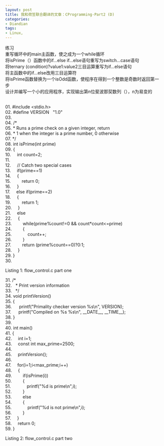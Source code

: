 ```yaml
---
layout: post
title: 我和荷笠联合翻译的文章：CProgramming-Part2 (D)
categories:
- Diandian
tags:
- Linux, 
---
```

<p>练习<br />重写循环中的main主函数，使之成为一个while循环<br />将isPrime（）函数中的if…else if…else语句重写为switch…case语句<br />将ternary (condition)?value1:value2三目运算重写为if…else语句<br />将主函数中的if…else改用三目运算符<br />将isPrime函数替换为一个isOdd函数，使程序在得到一个整数是奇数时返回第一步<br />设计并编写一个小的应用程序，实现输出第n位斐波那契数列（），n为易变的<br /><br /></p>
<p> </p>
<p>01. #include &lt;stdio.h&gt;<br />02. #define VERSION&nbsp;&nbsp; &quot;1.0&quot;&nbsp;&nbsp;&nbsp;&nbsp;&nbsp;&nbsp;&nbsp;&nbsp;&nbsp;&nbsp;&nbsp;<br />03.<br />04. /*<br />05. * Runs a prime check on a given integer, return<br />06. * 1 when the integer is a prime number, 0 otherwise<br />07. */<br />08. int isPrime(int prime)<br />09. {<br />10.&nbsp;&nbsp;&nbsp;&nbsp; int count=2;<br />11.<br />12.&nbsp;&nbsp;&nbsp;&nbsp; // Catch two special cases<br />13.&nbsp;&nbsp;&nbsp;&nbsp; if(prime==1)<br />14.&nbsp;&nbsp;&nbsp;&nbsp; {<br />15.&nbsp;&nbsp;&nbsp;&nbsp;&nbsp;&nbsp;&nbsp;&nbsp; return 0;<br />16.&nbsp;&nbsp;&nbsp;&nbsp; }<br />17.&nbsp;&nbsp;&nbsp;&nbsp; else if(prime==2)<br />18.&nbsp;&nbsp;&nbsp;&nbsp; {<br />19.&nbsp;&nbsp;&nbsp;&nbsp;&nbsp;&nbsp;&nbsp;&nbsp; return 1;<br />20.&nbsp;&nbsp;&nbsp;&nbsp; }<br />21.&nbsp;&nbsp;&nbsp;&nbsp; else<br />22.&nbsp;&nbsp;&nbsp;&nbsp; {<br />23.&nbsp;&nbsp;&nbsp;&nbsp;&nbsp;&nbsp;&nbsp;&nbsp; while(prime%count!=0 &amp;&amp; count*count&lt;=prime)<br />24.&nbsp;&nbsp;&nbsp;&nbsp;&nbsp;&nbsp;&nbsp;&nbsp; {<br />25.&nbsp;&nbsp;&nbsp;&nbsp;&nbsp;&nbsp;&nbsp;&nbsp;&nbsp;&nbsp;&nbsp;&nbsp; count++;<br />26.&nbsp;&nbsp;&nbsp;&nbsp;&nbsp;&nbsp;&nbsp;&nbsp; }<br />27.&nbsp;&nbsp;&nbsp;&nbsp;&nbsp;&nbsp;&nbsp;&nbsp; return (prime%count==0)?0:1;<br />28.&nbsp;&nbsp;&nbsp;&nbsp; }<br />29. } <br />30.<br /></p>
<p>Listing 1: flow_control.c part one</p>
<p> </p>
<p>31. /*<br />32.&nbsp;&nbsp; * Print version information<br />33.&nbsp;&nbsp; */<br />34. void printVersion()<br />35. {<br />36.&nbsp;&nbsp;&nbsp;&nbsp;&nbsp; printf(&quot;Primality checker version %s\n&quot;, VERSION);<br />37.&nbsp;&nbsp;&nbsp;&nbsp;&nbsp; printf(&quot;Compiled on %s %s\n&quot;, __DATE__, __TIME__);<br />38. }<br />39.<br />40. int main()<br />41. {<br />42.&nbsp;&nbsp;&nbsp;&nbsp; int i=1;<br />43.&nbsp;&nbsp;&nbsp;&nbsp; const int max_prime=2500;<br />44.<br />45.&nbsp;&nbsp;&nbsp;&nbsp; printVersion();<br />46.<br />47.&nbsp;&nbsp;&nbsp;&nbsp; for(i=1;i&lt;max_prime;i++)<br />48.&nbsp;&nbsp;&nbsp;&nbsp; {<br />49.&nbsp;&nbsp;&nbsp;&nbsp;&nbsp;&nbsp;&nbsp;&nbsp; if(isPrime(i))<br />50.&nbsp;&nbsp;&nbsp;&nbsp;&nbsp;&nbsp;&nbsp;&nbsp; {<br />51.&nbsp;&nbsp;&nbsp;&nbsp;&nbsp;&nbsp;&nbsp;&nbsp;&nbsp;&nbsp;&nbsp;&nbsp; printf(&quot;%d is prime\n&quot;,i);<br />52.&nbsp;&nbsp;&nbsp;&nbsp;&nbsp;&nbsp;&nbsp;&nbsp; }<br />53.&nbsp;&nbsp;&nbsp;&nbsp;&nbsp;&nbsp;&nbsp;&nbsp; else<br />54.&nbsp;&nbsp;&nbsp;&nbsp;&nbsp;&nbsp;&nbsp;&nbsp; {<br />55.&nbsp;&nbsp;&nbsp;&nbsp;&nbsp;&nbsp;&nbsp;&nbsp;&nbsp;&nbsp;&nbsp;&nbsp; printf(&quot;%d is not prime\n&quot;,i);<br />56.&nbsp;&nbsp;&nbsp;&nbsp;&nbsp;&nbsp;&nbsp;&nbsp; }<br />57.&nbsp;&nbsp;&nbsp;&nbsp; }<br />58.&nbsp;&nbsp;&nbsp;&nbsp; return 0;<br />59. }<br /></p>
<p>Listing 2: flow_control.c part two</p>